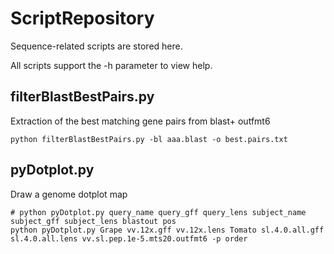 # ScriptRepository

Sequence-related scripts are stored here.

All scripts support the -h parameter to view help.

## filterBlastBestPairs.py

Extraction of the best matching gene pairs from blast+ outfmt6

```
python filterBlastBestPairs.py -bl aaa.blast -o best.pairs.txt
```

## pyDotplot.py

Draw a genome dotplot map

```
# python pyDotplot.py query_name query_gff query_lens subject_name subject_gff subject_lens blastout pos
python pyDotplot.py Grape vv.12x.gff vv.12x.lens Tomato sl.4.0.all.gff sl.4.0.all.lens vv.sl.pep.1e-5.mts20.outfmt6 -p order
```
